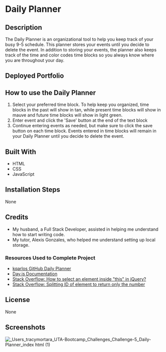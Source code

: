# Daily Planner
## Description
The Daily Planner is an organizational tool to help you keep track of your busy 9-5 schedule. This planner stores your events until you decide to delete the event.  In addition to storing your events, the planner also keeps track of the time and color codes time blocks so you always know where you are throughout your day.
## Deployed Portfolio

## How to use the Daily Planner
1. Select your preferred time block.  To help keep you organized, time blocks in the past will show in tan, while present time blocks will show in mauve and future time blocks will show in light green. 
2. Enter event and click the 'Save' button at the end of the text block
3. Continue entering events as needed, but make sure to click the save button on each time block. Events entered in time blocks will remain in your Daily Planner until you decide to delete the event.
## Built With
- HTML
- CSS
- JavaScript
## Installation Steps
None
## Credits
- My husband, a Full Stack Developer, assisted in helping me understand how to start writing code. 
- My tutor, Alexis Gonzales, who helped me understand setting up local storage. 
### Resources Used to Complete Project
- [kqarlos GitHub Daily Planner](https://github.com/kqarlos/day-planner)
- [Day.js Documentation](https://day.js.org/en/)
- [Stack Overflow: How to select an element inside "this" in jQuery?](https://stackoverflow.com/questions/4868599/how-to-select-an-element-inside-this-in-jquery)
- [Stack Overflow: Splitting ID of element to return only the number](https://stackoverflow.com/questions/5067705/splitting-id-of-element-to-return-only-the-number)
## License
None
## Screenshots
![_Users_tracymortara_UTA-Bootcamp_Challenges_Challenge-5_Daily-Planner_index html (1)](https://user-images.githubusercontent.com/107971753/204344693-c1c6903a-b08f-4c27-9397-b6a79c29b69d.png)
